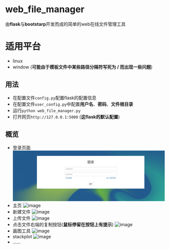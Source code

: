 # web_file_manager
由**flask**与**bootstarp**开发而成的简单的web在线文件管理工具

# 适用平台
+ linux
+ window (**可能由于模板文件中某些路径分隔符写死为 / 而出现一些问题**)

## 用法
+ 在配置文件`config.py`配置flask的配置信息
+ 在配置文件`user_config.py`中配置**用户名**、**密码**、**文件根目录**
+ 运行`python web_file_manager.py`
+ 打开网页`http://127.0.0.1:5000` (**这flask的默认配置**)

## 概览
+ 登录页面
  ![image](https://github.com/guoyuh/web_file_manager_v1.0/raw/dev/screenshots/login.png)
+ 主页
  ![image](https://github.com/guoyuh/web_file_manager/raw/master/screenshots/index.png)
+ 新建文件
  ![image](https://github.com/guoyuh/web_file_manager/raw/master/screenshots/new_dir.png)
+ 上传文件
  ![image](https://github.com/guoyuh/web_file_manager/raw/master/screenshots/upload.png)
+ 点击文件右端的复制按钮(**鼠标停留在按钮上有提示**)
  ![image](https://github.com/guoyuh/web_file_manager/raw/master/screenshots/copy.png)
+ 画图工具
  ![image](https://github.com/guoyuh/web_file_manager/raw/master/screenshots/img_tools.png)
+ stackplot
  ![image](https://github.com/guoyuh/web_file_manager/raw/master/screenshots/stackplot.png)
+ ......
